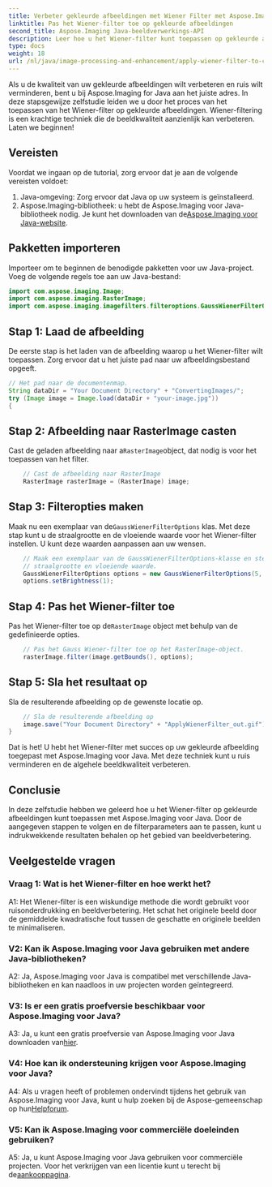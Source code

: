```yaml
---
title: Verbeter gekleurde afbeeldingen met Wiener Filter met Aspose.Imaging voor Java
linktitle: Pas het Wiener-filter toe op gekleurde afbeeldingen
second_title: Aspose.Imaging Java-beeldverwerkings-API
description: Leer hoe u het Wiener-filter kunt toepassen op gekleurde afbeeldingen in Java met behulp van Aspose.Imaging voor Java. Verbeter de beeldkwaliteit en verminder ruis moeiteloos.
type: docs
weight: 18
url: /nl/java/image-processing-and-enhancement/apply-wiener-filter-to-colored-images/
---
```

Als u de kwaliteit van uw gekleurde afbeeldingen wilt verbeteren en ruis wilt verminderen, bent u bij Aspose.Imaging for Java aan het juiste adres. In deze stapsgewijze zelfstudie leiden we u door het proces van het toepassen van het Wiener-filter op gekleurde afbeeldingen. Wiener-filtering is een krachtige techniek die de beeldkwaliteit aanzienlijk kan verbeteren. Laten we beginnen!

## Vereisten

Voordat we ingaan op de tutorial, zorg ervoor dat je aan de volgende vereisten voldoet:

1. Java-omgeving: Zorg ervoor dat Java op uw systeem is geïnstalleerd.
2.  Aspose.Imaging-bibliotheek: u hebt de Aspose.Imaging voor Java-bibliotheek nodig. Je kunt het downloaden van de[Aspose.Imaging voor Java-website](https://releases.aspose.com/imaging/java/).

## Pakketten importeren

Importeer om te beginnen de benodigde pakketten voor uw Java-project. Voeg de volgende regels toe aan uw Java-bestand:

```java
import com.aspose.imaging.Image;
import com.aspose.imaging.RasterImage;
import com.aspose.imaging.imagefilters.filteroptions.GaussWienerFilterOptions;
```

## Stap 1: Laad de afbeelding

De eerste stap is het laden van de afbeelding waarop u het Wiener-filter wilt toepassen. Zorg ervoor dat u het juiste pad naar uw afbeeldingsbestand opgeeft.

```java
// Het pad naar de documentenmap.
String dataDir = "Your Document Directory" + "ConvertingImages/";
try (Image image = Image.load(dataDir + "your-image.jpg"))
{
```

## Stap 2: Afbeelding naar RasterImage casten

 Cast de geladen afbeelding naar a`RasterImage`object, dat nodig is voor het toepassen van het filter.

```java
    // Cast de afbeelding naar RasterImage
    RasterImage rasterImage = (RasterImage) image;
```

## Stap 3: Filteropties maken

 Maak nu een exemplaar van de`GaussWienerFilterOptions` klas. Met deze stap kunt u de straalgrootte en de vloeiende waarde voor het Wiener-filter instellen. U kunt deze waarden aanpassen aan uw wensen.

```java
    // Maak een exemplaar van de GaussWienerFilterOptions-klasse en stel de
    // straalgrootte en vloeiende waarde.
    GaussWienerFilterOptions options = new GaussWienerFilterOptions(5, 1.5);
    options.setBrightness(1);
```

## Stap 4: Pas het Wiener-filter toe

 Pas het Wiener-filter toe op de`RasterImage` object met behulp van de gedefinieerde opties.

```java
    // Pas het Gauss Wiener-filter toe op het RasterImage-object.
    rasterImage.filter(image.getBounds(), options);
```

## Stap 5: Sla het resultaat op

Sla de resulterende afbeelding op de gewenste locatie op.

```java
    // Sla de resulterende afbeelding op
    image.save("Your Document Directory" + "ApplyWienerFilter_out.gif");
}
```

Dat is het! U hebt het Wiener-filter met succes op uw gekleurde afbeelding toegepast met Aspose.Imaging voor Java. Met deze techniek kunt u ruis verminderen en de algehele beeldkwaliteit verbeteren.

## Conclusie

In deze zelfstudie hebben we geleerd hoe u het Wiener-filter op gekleurde afbeeldingen kunt toepassen met Aspose.Imaging voor Java. Door de aangegeven stappen te volgen en de filterparameters aan te passen, kunt u indrukwekkende resultaten behalen op het gebied van beeldverbetering.

## Veelgestelde vragen

### Vraag 1: Wat is het Wiener-filter en hoe werkt het?

A1: Het Wiener-filter is een wiskundige methode die wordt gebruikt voor ruisonderdrukking en beeldverbetering. Het schat het originele beeld door de gemiddelde kwadratische fout tussen de geschatte en originele beelden te minimaliseren.

### V2: Kan ik Aspose.Imaging voor Java gebruiken met andere Java-bibliotheken?

A2: Ja, Aspose.Imaging voor Java is compatibel met verschillende Java-bibliotheken en kan naadloos in uw projecten worden geïntegreerd.

### V3: Is er een gratis proefversie beschikbaar voor Aspose.Imaging voor Java?

 A3: Ja, u kunt een gratis proefversie van Aspose.Imaging voor Java downloaden van[hier](https://releases.aspose.com/).

### V4: Hoe kan ik ondersteuning krijgen voor Aspose.Imaging voor Java?

 A4: Als u vragen heeft of problemen ondervindt tijdens het gebruik van Aspose.Imaging voor Java, kunt u hulp zoeken bij de Aspose-gemeenschap op hun[Helpforum](https://forum.aspose.com/).

### V5: Kan ik Aspose.Imaging voor commerciële doeleinden gebruiken?

A5: Ja, u kunt Aspose.Imaging voor Java gebruiken voor commerciële projecten. Voor het verkrijgen van een licentie kunt u terecht bij de[aankooppagina](https://purchase.aspose.com/buy).